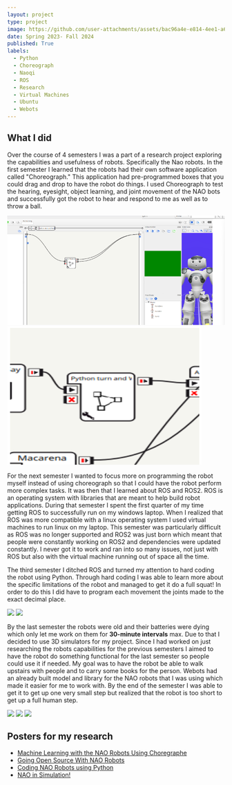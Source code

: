 ```yaml
---
layout: project
type: project
image: https://github.com/user-attachments/assets/bac96a4e-e814-4ee1-a6df-a1376d3f2f2b
date: Spring 2023- Fall 2024
published: True
labels:
  - Python
  - Choreograph
  - Naoqi
  - ROS
  - Research
  - Virtual Machines
  - Ubuntu
  - Webots
---
```


## What I did
Over the course of 4 semesters I was a part of a research project exploring the capabilities and usefulness of robots. Specifically the Nao robots. In the first semester I learned that the robots had their own software application called "Choreograph." This application had pre-programmed boxes that you could drag and drop to have the robot do things. I used Choreograph to test the hearing, eyesight, object learning, and joint movement of the NAO bots and successfully got the robot to hear and respond to me as well as to throw a ball.

<img class="img-fluid" src="../img/Choreograph.png">
<img class="img-fluid" src="../img/Boxes.png">

For the next semester I wanted to focus more on programming the robot myself instead of using choreograph so that I could have the robot perform more complex tasks. It was then that I learned about ROS and ROS2. ROS is an operating system with libraries that are meant to help build robot applications. During that semester I spent the first quarter of my time getting ROS to successfully run on my windows laptop. When I realized that ROS was more compatible with a linux operating system I used virtual machines to run linux on my laptop. This semester was particularly difficult as ROS was no longer supported and ROS2 was just born which meant that people were constantly working on ROS2 and dependencies were updated constantly. I never got it to work and ran into so many issues, not just with ROS but also with the virtual machine running out of space all the time.

The third semester I ditched ROS and turned my attention to hard coding the robot using Python. Through hard coding I was able to learn more about the specific limitations of the robot and managed to get it do a full squat! In order to do this I did have to program each movement the joints made to the exact decimal place.

<img src="https://cdn.discordapp.com/attachments/1202425735101292605/1232221098104586292/IMG_6797.jpg?ex=68409493&is=683f4313&hm=8b7c94f668a30548999460275d507ab078c5e26f73425175759ed45b54c01b4f&" width="150"> <img src="https://cdn.discordapp.com/attachments/1202425735101292605/1232221099354226708/IMG_6795.jpg?ex=68409493&is=683f4313&hm=cce058a3f1bf0c59fe2ca85cafe1f3ff32f3b4dd6afb5763ca27df1a273ab4a2" width="150" />

By the last semester the robots were old and their batteries were dying which only let me work on them for **30-minute intervals** max. Due to that I decided to use 3D simulators for my project. Since I had worked on just researching the robots capabilities for the previous semesters I aimed to have the robot do something functional for the last semester so people could use it if needed. My goal was to have the robot be able to walk upstairs with people and to carry some books for the person. Webots had an already built model and library for the NAO robots that I was using which made it easier for me to work with. By the end of the semester I was able to get it to get up one very small step but realized that the robot is too short to get up a full human step.

<img src="https://github.com/user-attachments/assets/2675dccf-3cba-41eb-b16b-62e7d2b8c6ee" height="100" /> <img src="https://github.com/user-attachments/assets/67050a06-11a7-4eae-8133-9c47a51a1e5f" height="100" /> <img src="https://github.com/user-attachments/assets/2ecf89f5-6f20-4176-a56e-0d0830f05af7" height="100" />


## Posters for my research

- [Machine Learning with the NAO Robots Using Choregraphe](https://docs.google.com/presentation/d/1S4r1ImOhUdbDWNm5hLSE1o6mOkvkc25FTxYArGLyu-Y/edit?slide=id.g2283172fbcd_2_75)
- [Going Open Source With NAO Robots](https://docs.google.com/presentation/d/121ZrGC63Im9KoD0zihGYrH7ilDqcTD4ormTH2bxylYE/edit?slide=id.g2283172fbcd_2_75)
- [Coding NAO Robots using Python](https://docs.google.com/presentation/d/1U-jAXmELo9QSKHWJnQ47tVevsOJCx661-uVyw04yJsQ/edit?slide=id.p)
- [NAO in Simulation!](https://docs.google.com/presentation/d/120B-VfjtzOTD6FpQGsh0_C8U2CWKpRZVdBo6hBVwBtI/edit?slide=id.g2283172fbcd_2_75)
